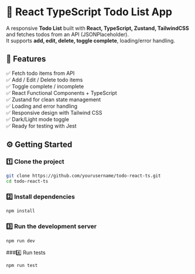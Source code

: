 # 📝 React TypeScript Todo List App

A responsive **Todo List** built with **React, TypeScript, Zustand, TailwindCSS** and fetches todos from an API (JSONPlaceholder).  
It supports **add, edit, delete, toggle complete**, loading/error handling.

## 🚀 Features

✅ Fetch todo items from API  
✅ Add / Edit / Delete todo items  
✅ Toggle complete / incomplete  
✅ React Functional Components + TypeScript  
✅ Zustand for clean state management  
✅ Loading and error handling  
✅ Responsive design with Tailwind CSS  
✅ Dark/Light mode toggle  
✅ Ready for testing with Jest 


## ⚙️ Getting Started

### 1️⃣ Clone the project

```bash
git clone https://github.com/yourusername/todo-react-ts.git
cd todo-react-ts
```

### 2️⃣ Install dependencies

```bash
npm install
```

### 3️⃣ Run the development server

```bash
npm run dev
```

###4️⃣ Run tests

```bash
npm run test
```
